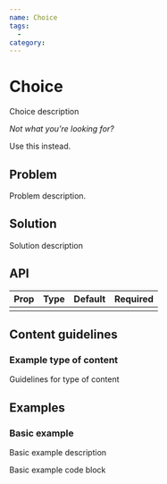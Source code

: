 ```yaml
---
name: Choice
tags:
  -
category:
---
```


# Choice

Choice description

_Not what you’re looking for?_

Use this instead.

## Problem

Problem description.

## Solution

Solution description

## API
| Prop  | Type   | Default | Required |
| ---   | ---    | ---     | ---      |
|       |        |         |          |

## Content guidelines

### Example type of content
Guidelines for type of content

## Examples

### Basic example
Basic example description

Basic example code block
